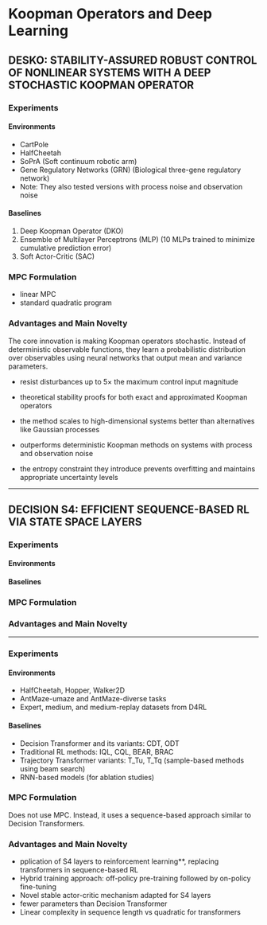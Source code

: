 # Koopman Operators and Deep Learning

## DESKO: STABILITY-ASSURED ROBUST CONTROL OF NONLINEAR SYSTEMS WITH A DEEP STOCHASTIC KOOPMAN OPERATOR

### Experiments

#### Environments
- CartPole
- HalfCheetah
- SoPrA (Soft continuum robotic arm)
- Gene Regulatory Networks (GRN) (Biological three-gene regulatory network)
- Note: They also tested versions with process noise and observation noise

#### Baselines
1. Deep Koopman Operator (DKO)
2. Ensemble of Multilayer Perceptrons (MLP) (10 MLPs trained to minimize cumulative prediction error)
3. Soft Actor-Critic (SAC)

### MPC Formulation
- linear MPC
- standard quadratic program

### Advantages and Main Novelty
The core innovation is making Koopman operators stochastic. Instead of deterministic observable functions, they learn a probabilistic distribution over observables using neural networks that output mean and variance parameters.

- resist disturbances up to 5× the maximum control input magnitude

- theoretical stability proofs for both exact and approximated Koopman operators

- the method scales to high-dimensional systems better than alternatives like Gaussian processes

- outperforms deterministic Koopman methods on systems with process and observation noise

- the entropy constraint they introduce prevents overfitting and maintains appropriate uncertainty levels

---

## DECISION S4: EFFICIENT SEQUENCE-BASED RL VIA STATE SPACE LAYERS

### Experiments

#### Environments

#### Baselines

### MPC Formulation

### Advantages and Main Novelty

---

### Experiments

#### Environments
- HalfCheetah, Hopper, Walker2D
- AntMaze-umaze and AntMaze-diverse tasks
- Expert, medium, and medium-replay datasets from D4RL

#### Baselines
- Decision Transformer and its variants: CDT, ODT
- Traditional RL methods: IQL, CQL, BEAR, BRAC
- Trajectory Transformer variants: T_Tu, T_Tq (sample-based methods using beam search)
- RNN-based models (for ablation studies)

### MPC Formulation
Does not use MPC. Instead, it uses a sequence-based approach similar to Decision Transformers.

### Advantages and Main Novelty
- pplication of S4 layers to reinforcement learning**, replacing transformers in sequence-based RL
- Hybrid training approach: off-policy pre-training followed by on-policy fine-tuning
- Novel stable actor-critic mechanism adapted for S4 layers
- fewer parameters than Decision Transformer
- Linear complexity in sequence length vs quadratic for transformers
